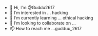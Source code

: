 - 👋 Hi, I’m @Guddu2617
- 👀 I’m interested in ... hacking 
- 🌱 I’m currently learning ... ethical hacking 
- 💞️ I’m looking to collaborate on ...
- 📫 How to reach me ...gudduu_2617

<!---
Guddu2617/Guddu2617 is a ✨ special ✨ repository because its `README.md` (this file) appears on your GitHub profile.
You can click the Preview link to take a look at your changes.
--->
